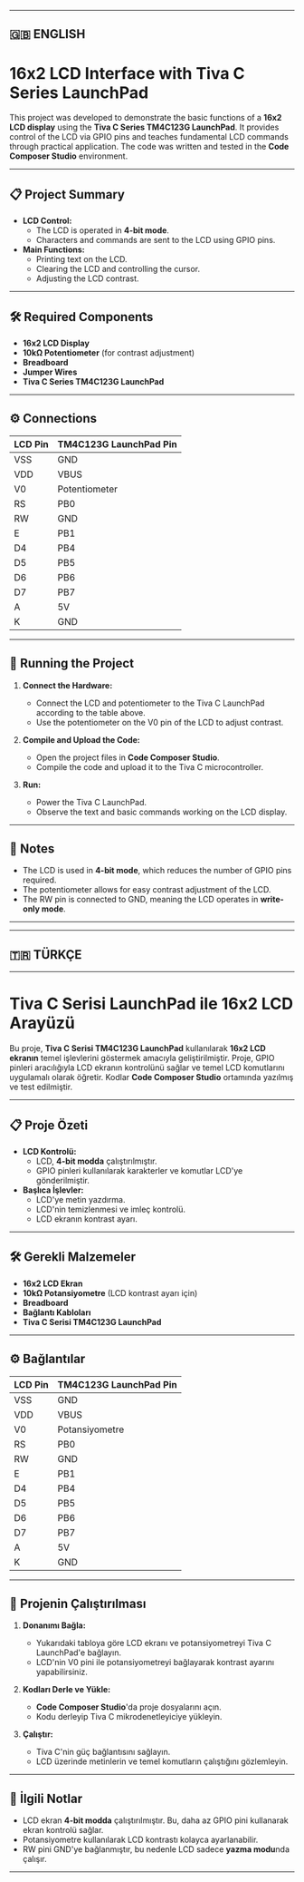 
---

## 🇬🇧 ENGLISH 

# 16x2 LCD Interface with Tiva C Series LaunchPad

This project was developed to demonstrate the basic functions of a **16x2 LCD display** using the **Tiva C Series TM4C123G LaunchPad**. It provides control of the LCD via GPIO pins and teaches fundamental LCD commands through practical application. The code was written and tested in the **Code Composer Studio** environment.

---

## 📋 Project Summary

- **LCD Control:**
  - The LCD is operated in **4-bit mode**.
  - Characters and commands are sent to the LCD using GPIO pins.
- **Main Functions:**
  - Printing text on the LCD.
  - Clearing the LCD and controlling the cursor.
  - Adjusting the LCD contrast.

---

## 🛠 Required Components

- **16x2 LCD Display**
- **10kΩ Potentiometer** (for contrast adjustment)
- **Breadboard**
- **Jumper Wires**
- **Tiva C Series TM4C123G LaunchPad**

---

## ⚙️ Connections

| LCD Pin  | TM4C123G LaunchPad Pin |
|----------|-------------------------|
| VSS      | GND                     |
| VDD      | VBUS                    |
| V0       | Potentiometer           |
| RS       | PB0                     |
| RW       | GND                     |
| E        | PB1                     |
| D4       | PB4                     |
| D5       | PB5                     |
| D6       | PB6                     |
| D7       | PB7                     |
| A        | 5V                      |
| K        | GND                     |

---

## 🚀 Running the Project

1. **Connect the Hardware:**
   - Connect the LCD and potentiometer to the Tiva C LaunchPad according to the table above.
   - Use the potentiometer on the V0 pin of the LCD to adjust contrast.

2. **Compile and Upload the Code:**
   - Open the project files in **Code Composer Studio**.
   - Compile the code and upload it to the Tiva C microcontroller.

3. **Run:**
   - Power the Tiva C LaunchPad.
   - Observe the text and basic commands working on the LCD display.

---

## 📝 Notes

- The LCD is used in **4-bit mode**, which reduces the number of GPIO pins required.
- The potentiometer allows for easy contrast adjustment of the LCD.
- The RW pin is connected to GND, meaning the LCD operates in **write-only mode**.

---





---

## 🇹🇷 TÜRKÇE 

---


# Tiva C Serisi LaunchPad ile 16x2 LCD Arayüzü

Bu proje, **Tiva C Serisi TM4C123G LaunchPad** kullanılarak **16x2 LCD ekranın** temel işlevlerini göstermek amacıyla geliştirilmiştir. Proje, GPIO pinleri aracılığıyla LCD ekranın kontrolünü sağlar ve temel LCD komutlarını uygulamalı olarak öğretir. Kodlar **Code Composer Studio** ortamında yazılmış ve test edilmiştir.

---

## 📋 Proje Özeti

- **LCD Kontrolü:**
  - LCD, **4-bit modda** çalıştırılmıştır.
  - GPIO pinleri kullanılarak karakterler ve komutlar LCD'ye gönderilmiştir.
- **Başlıca İşlevler:**
  - LCD'ye metin yazdırma.
  - LCD'nin temizlenmesi ve imleç kontrolü.
  - LCD ekranın kontrast ayarı.

---

## 🛠 Gerekli Malzemeler

- **16x2 LCD Ekran**
- **10kΩ Potansiyometre** (LCD kontrast ayarı için)
- **Breadboard**
- **Bağlantı Kabloları**
- **Tiva C Serisi TM4C123G LaunchPad**

---

## ⚙️ Bağlantılar

| LCD Pin  | TM4C123G LaunchPad Pin |
|----------|-------------------------|
| VSS      | GND                     |
| VDD      | VBUS                    |
| V0       | Potansiyometre          |
| RS       | PB0                     |
| RW       | GND                     |
| E        | PB1                     |
| D4       | PB4                     |
| D5       | PB5                     |
| D6       | PB6                     |
| D7       | PB7                     |
| A        | 5V                      |
| K        | GND                     |

---

## 🚀 Projenin Çalıştırılması

1. **Donanımı Bağla:**
   - Yukarıdaki tabloya göre LCD ekranı ve potansiyometreyi Tiva C LaunchPad'e bağlayın.
   - LCD'nin V0 pini ile potansiyometreyi bağlayarak kontrast ayarını yapabilirsiniz.

2. **Kodları Derle ve Yükle:**
   - **Code Composer Studio**'da proje dosyalarını açın.
   - Kodu derleyip Tiva C mikrodenetleyiciye yükleyin.

3. **Çalıştır:**
   - Tiva C'nin güç bağlantısını sağlayın.
   - LCD üzerinde metinlerin ve temel komutların çalıştığını gözlemleyin.

---

## 📝 İlgili Notlar

- LCD ekran **4-bit modda** çalıştırılmıştır. Bu, daha az GPIO pini kullanarak ekran kontrolü sağlar.
- Potansiyometre kullanılarak LCD kontrastı kolayca ayarlanabilir.
- RW pini GND'ye bağlanmıştır, bu nedenle LCD sadece **yazma modu**nda çalışır.

---


